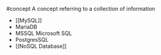 #concept 
A concept referring to a collection of information
- [[MySQL]]
- MariaDB
- MSSQL Microsoft SQL
- PostgresSQL
- [[NoSQL Database]]